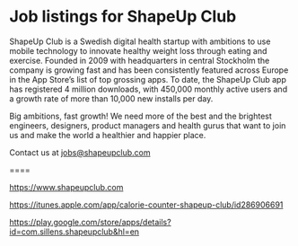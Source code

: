 Job listings for ShapeUp Club
====

ShapeUp Club is a Swedish digital health startup with ambitions to use mobile technology to innovate healthy weight loss through eating and exercise. Founded in 2009 with headquarters in central Stockholm the company is growing fast and has been consistently featured across Europe in the App Store’s list of top grossing apps. To date, the ShapeUp Club app has registered 4 million downloads, with 450,000 monthly active users and a growth rate of more than 10,000 new installs per day.

Big ambitions, fast growth! We need more of the best and the brightest engineers, designers, product managers and health gurus that want to join us and make the world a healthier and happier place.

Contact us at jobs@shapeupclub.com

====

https://www.shapeupclub.com

https://itunes.apple.com/app/calorie-counter-shapeup-club/id286906691

https://play.google.com/store/apps/details?id=com.sillens.shapeupclub&hl=en
